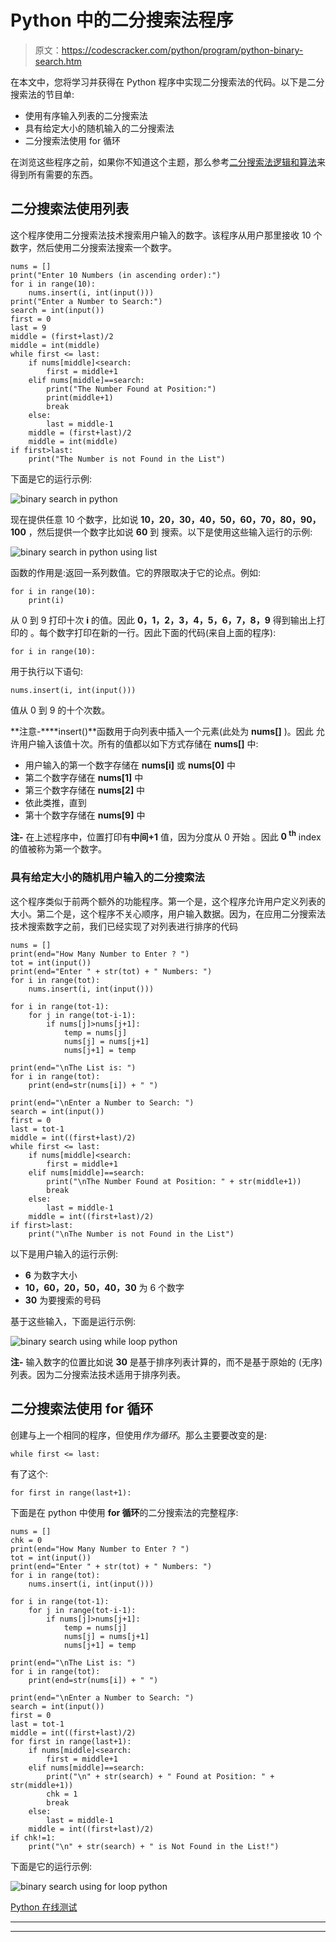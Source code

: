 # Python 中的二分搜索法程序

> 原文：<https://codescracker.com/python/program/python-binary-search.htm>

在本文中，您将学习并获得在 Python 程序中实现二分搜索法的代码。以下是二分搜索法的节目单:

*   使用有序输入列表的二分搜索法
*   具有给定大小的随机输入的二分搜索法
*   二分搜索法使用 for 循环

在浏览这些程序之前，如果你不知道这个主题，那么参考[二分搜索法逻辑和算法](/computer-fundamental/binary-search.htm)来得到所有需要的东西。

## 二分搜索法使用列表

这个程序使用二分搜索法技术搜索用户输入的数字。该程序从用户那里接收 10 个数字，然后使用二分搜索法搜索一个数字。

```
nums = []
print("Enter 10 Numbers (in ascending order):")
for i in range(10):
    nums.insert(i, int(input()))
print("Enter a Number to Search:")
search = int(input())
first = 0
last = 9
middle = (first+last)/2
middle = int(middle)
while first <= last:
    if nums[middle]<search:
        first = middle+1
    elif nums[middle]==search:
        print("The Number Found at Position:")
        print(middle+1)
        break
    else:
        last = middle-1
    middle = (first+last)/2
    middle = int(middle)
if first>last:
    print("The Number is not Found in the List")
```

下面是它的运行示例:

![binary search in python](img/66309750b8d8c4f8933c17aa23407a10.png)

现在提供任意 10 个数字，比如说 **10，20，30，40，50，60，70，80，90，100** ，然后提供一个数字比如说 **60** 到 搜索。以下是使用这些输入运行的示例:

![binary search in python using list](img/cd4010fdc46bd16f40c6d78aa88660c9.png)

函数的作用是:返回一系列数值。它的界限取决于它的论点。例如:

```
for i in range(10):
    print(i)
```

从 0 到 9 打印十次 **i** 的值。因此 **0，1，2，3，4，5，6，7，8，9** 得到输出上打印的 。每个数字打印在新的一行。因此下面的代码(来自上面的程序):

```
for i in range(10):
```

用于执行以下语句:

```
nums.insert(i, int(input()))
```

值从 0 到 9 的十个次数。

**注意-****insert()**函数用于向列表中插入一个元素(此处为 **nums[]** )。因此 允许用户输入该值十次。所有的值都以如下方式存储在 **nums[]** 中:

*   用户输入的第一个数字存储在 **nums[i]** 或 **nums[0]** 中
*   第二个数字存储在 **nums[1]** 中
*   第三个数字存储在 **nums[2]** 中
*   依此类推，直到
*   第十个数字存储在 **nums[9]** 中

**注-** 在上述程序中，位置打印有**中间+1** 值，因为分度从 0 开始 。因此 **0 <sup>th</sup>** index 的值被称为第一个数字。

### 具有给定大小的随机用户输入的二分搜索法

这个程序类似于前两个额外的功能程序。第一个是，这个程序允许用户定义列表的大小。第二个是，这个程序不关心顺序，用户输入数据。因为，在应用二分搜索法技术搜索数字之前，我们已经实现了对列表进行排序的代码

```
nums = []
print(end="How Many Number to Enter ? ")
tot = int(input())
print(end="Enter " + str(tot) + " Numbers: ")
for i in range(tot):
    nums.insert(i, int(input()))

for i in range(tot-1):
    for j in range(tot-i-1):
        if nums[j]>nums[j+1]:
            temp = nums[j]
            nums[j] = nums[j+1]
            nums[j+1] = temp

print(end="\nThe List is: ")
for i in range(tot):
    print(end=str(nums[i]) + " ")

print(end="\nEnter a Number to Search: ")
search = int(input())
first = 0
last = tot-1
middle = int((first+last)/2)
while first <= last:
    if nums[middle]<search:
        first = middle+1
    elif nums[middle]==search:
        print("\nThe Number Found at Position: " + str(middle+1))
        break
    else:
        last = middle-1
    middle = int((first+last)/2)
if first>last:
    print("\nThe Number is not Found in the List")
```

以下是用户输入的运行示例:

*   **6** 为数字大小
*   **10，60，20，50，40，30** 为 6 个数字
*   **30** 为要搜索的号码

基于这些输入，下面是运行示例:

![binary search using while loop python](img/141b4156526596079f104e6dc235bbff.png)

**注-** 输入数字的位置比如说 **30** 是基于排序列表计算的，而不是基于原始的 (无序)列表。因为二分搜索法技术适用于排序列表。

## 二分搜索法使用 for 循环

创建与上一个相同的程序，但使用*作为循环*。那么主要要改变的是:

```
while first <= last:
```

有了这个:

```
for first in range(last+1):
```

下面是在 python 中使用 **for 循环**的二分搜索法的完整程序:

```
nums = []
chk = 0
print(end="How Many Number to Enter ? ")
tot = int(input())
print(end="Enter " + str(tot) + " Numbers: ")
for i in range(tot):
    nums.insert(i, int(input()))

for i in range(tot-1):
    for j in range(tot-i-1):
        if nums[j]>nums[j+1]:
            temp = nums[j]
            nums[j] = nums[j+1]
            nums[j+1] = temp

print(end="\nThe List is: ")
for i in range(tot):
    print(end=str(nums[i]) + " ")

print(end="\nEnter a Number to Search: ")
search = int(input())
first = 0
last = tot-1
middle = int((first+last)/2)
for first in range(last+1):
    if nums[middle]<search:
        first = middle+1
    elif nums[middle]==search:
        print("\n" + str(search) + " Found at Position: " + str(middle+1))
        chk = 1
        break
    else:
        last = middle-1
    middle = int((first+last)/2)
if chk!=1:
    print("\n" + str(search) + " is Not Found in the List!")
```

下面是它的运行示例:

![binary search using for loop python](img/98180272d8b3b03a2d97417a4b712d8a.png)

[Python 在线测试](/exam/showtest.php?subid=10)

* * *

* * *